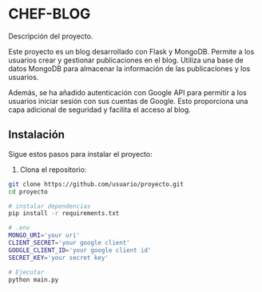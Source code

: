 # CHEF-BLOG

Descripción del proyecto.

Este proyecto es un blog desarrollado con Flask y MongoDB. Permite a los usuarios crear y gestionar publicaciones en el blog. Utiliza una base de datos MongoDB para almacenar la información de las publicaciones y los usuarios.

Además, se ha añadido autenticación con Google API para permitir a los usuarios iniciar sesión con sus cuentas de Google. Esto proporciona una capa adicional de seguridad y facilita el acceso al blog.

## Instalación

Sigue estos pasos para instalar el proyecto:

1. Clona el repositorio:

```bash
git clone https://github.com/usuario/proyecto.git
cd proyecto

# instalar dependencias
pip install -r requirements.txt

# .env
MONGO_URI='your uri'
CLIENT_SECRET='your google client'
GOOGLE_CLIENT_ID='your google client id'
SECRET_KEY='your secret key'

# Ejecutar
python main.py